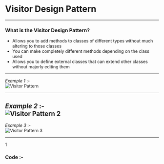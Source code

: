 # Visitor Design Pattern  
---  
### What is the Visitor Design Pattern?  
-	Allows you to add methods to classes of different types without much altering to those classes  
-	You can make completely different methods depending on the class used  
-	Allows you to define external classes that can extend other classes without majorly editing them  
***
_Example 1_ :-  
![Visitor Pattern](https://i.stack.imgur.com/PpfGR.png)  
***  
_Example 2_ :-  
![Visitor Pattern 2](https://upload.wikimedia.org/wikipedia/en/thumb/e/eb/Visitor_design_pattern.svg/430px-Visitor_design_pattern.svg.png)  
---  
_Example 3_ :-  
![Visitor Pattern 3](https://images0.cnblogs.com/blog/325852/201305/12101923-a29bb958f2d149cfae9f353a21a03ef2.png)  
***
1  
### Code :-  
<script src="https://gist.github.com/KushalKatta/9163394578a87c81467b5b6d4ea1784d.js"></script>  
